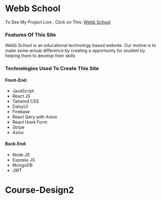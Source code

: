 # Webb School

To See My Project Live , Click on This: [Webb School](https://webb-school-mission-2022.vercel.app/)

### Features Of This Site

Webb School is an educational technology based website. Our motive is to make some actual difference by creating a opportunity for student by helping them to develop their skills

### Technologies Used To Create This Site

#### Front-End:

- JavaScript
- React JS
- Tailwind CSS
- DaisyUI
- Firebase
- React Qery with Axios
- React Hook Form
- Stripe
- Axios

#### Back-End:

- Node JS
- Express JS
- MongoDB
- JWT
# Course-Design2
